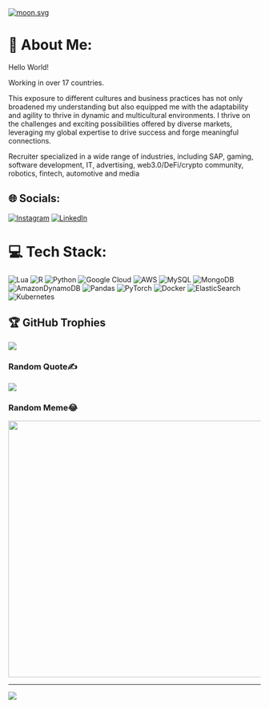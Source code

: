 <a href="https://moon-svg.minung.dev">
    <img src="https://moon-svg.minung.dev/moon.svg?size=150&theme=basic" alt="moon.svg" />
  </a>

# 💫 About Me:
Hello World!

Working in over 17 countries. 

This exposure to different cultures and business practices has not only broadened my understanding but also equipped me with the adaptability and agility to thrive in dynamic and multicultural environments. I thrive on the challenges and exciting possibilities offered by diverse markets, leveraging my global expertise to drive success and forge meaningful connections.

Recruiter specialized in a wide range of industries, including SAP, gaming, software development, IT, advertising, web3.0/DeFi/crypto community, robotics, fintech, automotive and media

## 🌐 Socials:
[![Instagram](https://img.shields.io/badge/Instagram-%23E4405F.svg?logo=Instagram&logoColor=white)](https://instagram.com/jzcastellani_) [![LinkedIn](https://img.shields.io/badge/LinkedIn-%230077B5.svg?logo=linkedin&logoColor=white)]([https://www.linkedin.com/in/josecneto2/](https://www.linkedin.com/in/josecneto2/)) 

# 💻 Tech Stack:
![Lua](https://img.shields.io/badge/lua-%232C2D72.svg?style=for-the-badge&logo=lua&logoColor=white) ![R](https://img.shields.io/badge/r-%23276DC3.svg?style=for-the-badge&logo=r&logoColor=white) ![Python](https://img.shields.io/badge/python-3670A0?style=for-the-badge&logo=python&logoColor=ffdd54) ![Google Cloud](https://img.shields.io/badge/Google%20Cloud-%234285F4.svg?style=for-the-badge&logo=google-cloud&logoColor=white) ![AWS](https://img.shields.io/badge/AWS-%23FF9900.svg?style=for-the-badge&logo=amazon-aws&logoColor=white) ![MySQL](https://img.shields.io/badge/mysql-%2300f.svg?style=for-the-badge&logo=mysql&logoColor=white) ![MongoDB](https://img.shields.io/badge/MongoDB-%234ea94b.svg?style=for-the-badge&logo=mongodb&logoColor=white) ![AmazonDynamoDB](https://img.shields.io/badge/Amazon%20DynamoDB-4053D6?style=for-the-badge&logo=Amazon%20DynamoDB&logoColor=white) ![Pandas](https://img.shields.io/badge/pandas-%23150458.svg?style=for-the-badge&logo=pandas&logoColor=white) ![PyTorch](https://img.shields.io/badge/PyTorch-%23EE4C2C.svg?style=for-the-badge&logo=PyTorch&logoColor=white) ![Docker](https://img.shields.io/badge/docker-%230db7ed.svg?style=for-the-badge&logo=docker&logoColor=white) ![ElasticSearch](https://img.shields.io/badge/-ElasticSearch-005571?style=for-the-badge&logo=elasticsearch) ![Kubernetes](https://img.shields.io/badge/kubernetes-%23326ce5.svg?style=for-the-badge&logo=kubernetes&logoColor=white)

## 🏆 GitHub Trophies
![](https://github-profile-trophy.vercel.app/?username=JoseCastellaniNeto&theme=onedark&no-frame=true&no-bg=true&margin-w=4)

### Random Quote✍️ 
![](https://quotes-github-readme.vercel.app/api?type=horizontal&theme=radical)

### Random Meme😂 
<img src="https://random-memer.herokuapp.com/" width="512px"/>

---
[![](https://visitcount.itsvg.in/api?id=JoseCastellaniNeto&icon=0&color=11)](https://visitcount.itsvg.in)
